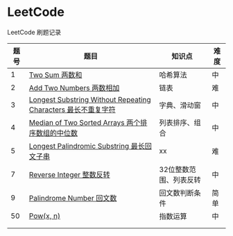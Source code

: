 # LeetCode
LeetCode 刷题记录

| 题号| 题目 | 知识点 | 难度 |
| ------ | ------ | ------ | ------ |
| 1 | [Two Sum 两数和](/LeetCode/Two_Sum.py)| 哈希算法 | 中 |
| 2 | [Add Two Numbers 两数相加](/LeetCode/Add_Two_Numbers.py)| 链表 | 难 |
| 3 | [Longest Substring Without Repeating Characters 最长不重复字符](/LeetCode/Longest_Substring_Without_Repeating_Characters.py)| 字典、滑动窗 | 中 |
| 4 | [Median of Two Sorted Arrays 两个排序数组的中位数](/LeetCode/Median_of_Two_Sorted_Arrays.py)| 列表排序、组合 | 中 |
| 5 | [Longest Palindromic Substring 最长回文子串](/LeetCode/Longest_Palindromic_Substring.py)| xx | 难 |
| 7 | [Reverse Integer 整数反转](/LeetCode/Reverse_Integer.py)| 32位整数范围、列表反转 | 中 |
| 9 | [Palindrome Number 回文数](/LeetCode/Palindrome_Number.py)| 回文数判断条件 | 简单 |
| 50 | [Pow(x, n)](/LeetCode/Pow.py)| 指数运算 | 中 |
|  | [](/LeetCode/)|  |  |
|  | [](/LeetCode/)|  |  |

